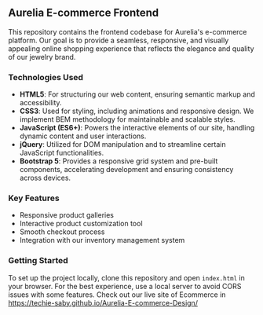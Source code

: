 ## Aurelia E-commerce Frontend

This repository contains the frontend codebase for Aurelia's e-commerce platform. Our goal is to provide a seamless, responsive, and visually appealing online shopping experience that reflects the elegance and quality of our jewelry brand.

### Technologies Used

- **HTML5**: For structuring our web content, ensuring semantic markup and accessibility.
- **CSS3**: Used for styling, including animations and responsive design. We implement BEM methodology for maintainable and scalable styles.
- **JavaScript (ES6+)**: Powers the interactive elements of our site, handling dynamic content and user interactions.
- **jQuery**: Utilized for DOM manipulation and to streamline certain JavaScript functionalities.
- **Bootstrap 5**: Provides a responsive grid system and pre-built components, accelerating development and ensuring consistency across devices.

### Key Features

- Responsive product galleries
- Interactive product customization tool
- Smooth checkout process
- Integration with our inventory management system

### Getting Started

To set up the project locally, clone this repository and open `index.html` in your browser. For the best experience, use a local server to avoid CORS issues with some features.
Check out our live site of Ecommerce in https://techie-saby.github.io/Aurelia-E-commerce-Design/
